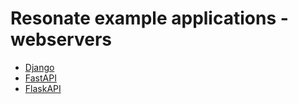 # Resonate example applications - webservers

- [Django](./django-webserver/README.md)
- [FastAPI](./fastapi-webserver/README.md)
- [FlaskAPI](./flask-webserver/README.md)
